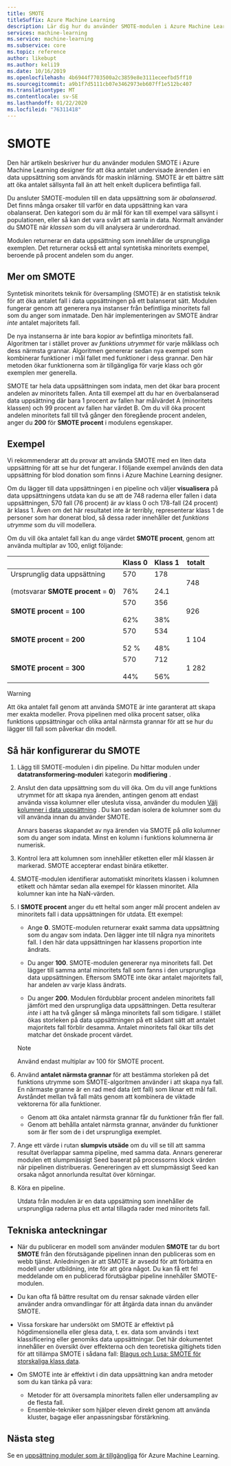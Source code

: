 ```yaml
---
title: SMOTE
titleSuffix: Azure Machine Learning
description: Lär dig hur du använder SMOTE-modulen i Azure Machine Learning för att öka antalet exempel med låg frekvens i en data uppsättning genom att använda översampling.
services: machine-learning
ms.service: machine-learning
ms.subservice: core
ms.topic: reference
author: likebupt
ms.author: keli19
ms.date: 10/16/2019
ms.openlocfilehash: 4b6944f7703500a2c3859e8e3111eceefbd5ff10
ms.sourcegitcommit: a9b1f7d5111cb07e3462973eb607ff1e512bc407
ms.translationtype: MT
ms.contentlocale: sv-SE
ms.lasthandoff: 01/22/2020
ms.locfileid: "76311418"
---
```

# <a name="smote"></a>SMOTE

Den här artikeln beskriver hur du använder modulen SMOTE i Azure Machine Learning designer för att öka antalet undervisade ärenden i en data uppsättning som används för maskin inlärning. SMOTE är ett bättre sätt att öka antalet sällsynta fall än att helt enkelt duplicera befintliga fall.  

Du ansluter SMOTE-modulen till en data uppsättning som är *obalanserad*. Det finns många orsaker till varför en data uppsättning kan vara obalanserat. Den kategori som du är mål för kan till exempel vara sällsynt i populationen, eller så kan det vara svårt att samla in data. Normalt använder du SMOTE när *klassen* som du vill analysera är underordnad. 
  
Modulen returnerar en data uppsättning som innehåller de ursprungliga exemplen. Det returnerar också ett antal syntetiska minoritets exempel, beroende på procent andelen som du anger.  
  
## <a name="more-about-smote"></a>Mer om SMOTE

Syntetisk minoritets teknik för översampling (SMOTE) är en statistisk teknik för att öka antalet fall i data uppsättningen på ett balanserat sätt. Modulen fungerar genom att generera nya instanser från befintliga minoritets fall som du anger som inmatade. Den här implementeringen av SMOTE ändrar *inte* antalet majoritets fall.

De nya instanserna är inte bara kopior av befintliga minoritets fall. Algoritmen tar i stället prover av *funktions utrymmet* för varje målklass och dess närmsta grannar. Algoritmen genererar sedan nya exempel som kombinerar funktioner i mål fallet med funktioner i dess grannar. Den här metoden ökar funktionerna som är tillgängliga för varje klass och gör exemplen mer generella.
  
SMOTE tar hela data uppsättningen som indata, men det ökar bara procent andelen av minoritets fallen. Anta till exempel att du har en överbalanserad data uppsättning där bara 1 procent av fallen har målvärdet A (minoritets klassen) och 99 procent av fallen har värdet B. Om du vill öka procent andelen minoritets fall till två gånger den föregående procent andelen, anger du **200** för **SMOTE procent** i modulens egenskaper.  
  
## <a name="examples"></a>Exempel  

Vi rekommenderar att du provar att använda SMOTE med en liten data uppsättning för att se hur det fungerar. I följande exempel används den data uppsättning för blod donation som finns i Azure Machine Learning designer.
  
Om du lägger till data uppsättningen i en pipeline och väljer **visualisera** på data uppsättningens utdata kan du se att de 748 raderna eller fallen i data uppsättningen, 570 fall (76 procent) är av klass 0 och 178-fall (24 procent) är klass 1. Även om det här resultatet inte är terribly, representerar klass 1 de personer som har donerat blod, så dessa rader innehåller det *funktions utrymme* som du vill modellera.
 
Om du vill öka antalet fall kan du ange värdet **SMOTE procent**, genom att använda multiplar av 100, enligt följande:

||Klass 0|Klass 1|totalt|  
|-|-------------|-------------|-----------|  
|Ursprunglig data uppsättning<br /><br /> (motsvarar **SMOTE procent** = **0**)|570<br /><br /> 76%|178<br /><br /> 24.1|748|  
|**SMOTE procent** = **100**|570<br /><br /> 62%|356<br /><br /> 38%|926|  
|**SMOTE procent** = **200**|570<br /><br /> 52 %|534<br /><br /> 48%|1 104|  
|**SMOTE procent** = **300**|570<br /><br /> 44%|712<br /><br /> 56%|1 282|  
  
> [!WARNING]
> Att öka antalet fall genom att använda SMOTE är inte garanterat att skapa mer exakta modeller. Prova pipelinen med olika procent satser, olika funktions uppsättningar och olika antal närmsta grannar för att se hur du lägger till fall som påverkar din modell.  
  
## <a name="how-to-configure-smote"></a>Så här konfigurerar du SMOTE
  
1.  Lägg till SMOTE-modulen i din pipeline. Du hittar modulen under **datatransformering-moduler**i kategorin **modifiering** .

2. Anslut den data uppsättning som du vill öka. Om du vill ange funktions utrymmet för att skapa nya ärenden, antingen genom att endast använda vissa kolumner eller utesluta vissa, använder du modulen [Välj kolumner i data uppsättning](select-columns-in-dataset.md) . Du kan sedan isolera de kolumner som du vill använda innan du använder SMOTE.
  
    Annars baseras skapandet av nya ärenden via SMOTE på *alla* kolumner som du anger som indata. Minst en kolumn i funktions kolumnerna är numerisk.
  
3.  Kontrol lera att kolumnen som innehåller etiketten eller mål klassen är markerad. SMOTE accepterar endast binära etiketter.
  
4.  SMOTE-modulen identifierar automatiskt minoritets klassen i kolumnen etikett och hämtar sedan alla exempel för klassen minoritet. Alla kolumner kan inte ha NaN-värden.
  
5.  I **SMOTE procent** anger du ett heltal som anger mål procent andelen av minoritets fall i data uppsättningen för utdata. Ett exempel:  
  
    - Ange **0**. SMOTE-modulen returnerar exakt samma data uppsättning som du angav som indata. Den lägger inte till några nya minoritets fall. I den här data uppsättningen har klassens proportion inte ändrats.  
  
    - Du anger **100**. SMOTE-modulen genererar nya minoritets fall. Det lägger till samma antal minoritets fall som fanns i den ursprungliga data uppsättningen. Eftersom SMOTE inte ökar antalet majoritets fall, har andelen av varje klass ändrats.  
  
    - Du anger **200**. Modulen fördubblar procent andelen minoritets fall jämfört med den ursprungliga data uppsättningen. Detta resulterar *inte* i att ha två gånger så många minoritets fall som tidigare. I stället ökas storleken på data uppsättningen på ett sådant sätt att antalet majoritets fall förblir desamma. Antalet minoritets fall ökar tills det matchar det önskade procent värdet.  
  
    > [!NOTE]
    > Använd endast multiplar av 100 för SMOTE procent.

6.  Använd **antalet närmsta grannar** för att bestämma storleken på det funktions utrymme som SMOTE-algoritmen använder i att skapa nya fall. En närmaste granne är en rad med data (ett fall) som liknar ett mål fall. Avståndet mellan två fall mäts genom att kombinera de viktade vektorerna för alla funktioner.  
  
    + Genom att öka antalet närmsta grannar får du funktioner från fler fall.
    + Genom att behålla antalet närmsta grannar, använder du funktioner som är fler som de i det ursprungliga exemplet.  
  
7. Ange ett värde i rutan **slumpvis utsäde** om du vill se till att samma resultat överlappar samma pipeline, med samma data. Annars genererar modulen ett slumpmässigt Seed baserat på processorns klock värden när pipelinen distribueras. Genereringen av ett slumpmässigt Seed kan orsaka något annorlunda resultat över körningar.

8. Köra en pipeline.  
  
   Utdata från modulen är en data uppsättning som innehåller de ursprungliga raderna plus ett antal tillagda rader med minoritets fall.  

## <a name="technical-notes"></a>Tekniska anteckningar

+ När du publicerar en modell som använder modulen **SMOTE** tar du bort **SMOTE** från den förutsägande pipelinen innan den publiceras som en webb tjänst. Anledningen är att SMOTE är avsedd för att förbättra en modell under utbildning, inte för att göra något. Du kan få ett fel meddelande om en publicerad förutsägbar pipeline innehåller SMOTE-modulen.

+ Du kan ofta få bättre resultat om du rensar saknade värden eller använder andra omvandlingar för att åtgärda data innan du använder SMOTE. 

+ Vissa forskare har undersökt om SMOTE är effektivt på högdimensionella eller glesa data, t. ex. data som används i text klassificering eller genomiks data uppsättningar. Det här dokumentet innehåller en översikt över effekterna och den teoretiska giltighets tiden för att tillämpa SMOTE i sådana fall: [Blagus och Lusa: SMOTE för storskaliga klass data](https://bmcbioinformatics.biomedcentral.com/articles/10.1186/1471-2105-14-106).

+ Om SMOTE inte är effektivt i din data uppsättning kan andra metoder som du kan tänka på vara:
  + Metoder för att översampla minoritets fallen eller undersampling av de flesta fall.
  + Ensemble-tekniker som hjälper eleven direkt genom att använda kluster, bagage eller anpassningsbar förstärkning.


## <a name="next-steps"></a>Nästa steg

Se en [uppsättning moduler som är tillgängliga](module-reference.md) för Azure Machine Learning. 

